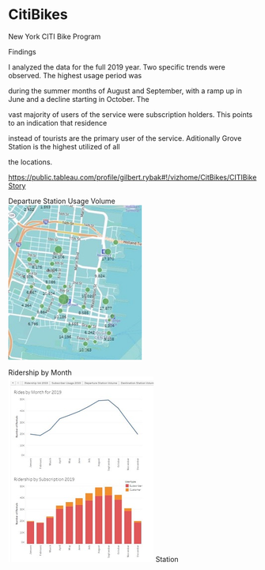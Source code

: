 # CitiBikes
New York CITI Bike Program


Findings

I analyzed the data for the full 2019 year.  Two specific trends were observed.  The highest usage period was 

during the summer months of August and September, with a ramp up in June and a decline starting in October.  The 

vast majority of users of the service were subscription holders. This points to an indication that residence 

instead of tourists are the primary user of the service. Aditionally Grove Station is the highest utilized of all 

the locations. 

https://public.tableau.com/profile/gilbert.rybak#!/vizhome/CitBikes/CITIBikeStory


Departure Station Usage Volume<br>
![Alt text](https://github.com/grybk1/CitiBikes/blob/master/Capture2_75.JPG  "Station Utilization 2019") 


Ridership by Month<br>
![Alt text](https://github.com/grybk1/CitiBikes/blob/master/Ridership_Small.jpg "Station Utilization 2019") Station
